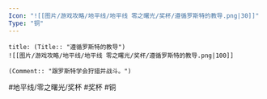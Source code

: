 ```yaml
---
Icon: "![[图片/游戏攻略/地平线/地平线 零之曙光/奖杯/遵循罗斯特的教导.png|30]]"
Type: "铜"
---
```

```ad-common-bronze-trophy
title: (Title:: "遵循罗斯特的教导")
![[图片/游戏攻略/地平线/地平线 零之曙光/奖杯/遵循罗斯特的教导.png|100]]

(Comment:: "跟罗斯特学会狩猎并战斗。")
```

#地平线/零之曙光/奖杯 #奖杯 #铜
